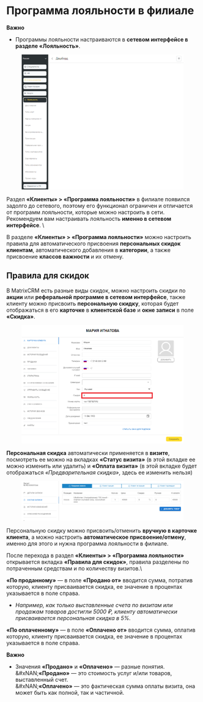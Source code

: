 # Программа лояльности в филиале

**Важно**

* Программы лояльности настраиваются в **сетевом интерфейсе в разделе «Лояльность»**.&#x20;

<figure><img src="../../../.gitbook/assets/Без имени (3).png" alt=""><figcaption></figcaption></figure>

Раздел **«Клиенты» > «Программа лояльности»** в филиале появился задолго до сетевого, поэтому его функционал ограничен и отличается от программ лояльности, которые можно настроить в сети. Рекомендуем вам настраивать лояльность **именно в сетевом интерфейсе**. \


В разделе **«Клиенты» > «Программа лояльности»** можно настроить правила для автоматического присвоения **персональных скидок клиентам**, автоматического добавления в **категории**, а также присвоение **классов важности** и их отмену.

## Правила для скидок

В MatrixCRM есть разные виды скидок, можно настроить скидки по **акции** или **реферальной программе в сетевом интерфейсе**, также клиенту можно присвоить **персональную скидку**, которая будет отображаться в его **карточке** в **клиентской базе** и **окне записи** в поле **«Скидка»**.&#x20;

<figure><img src="../../../.gitbook/assets/Без имени (4).png" alt=""><figcaption></figcaption></figure>

**Персональная скидка** автоматически применяется в **визите**, посмотреть ее можно на вкладках **«Статус визита»** (в этой вкладке ее можно изменить или удалить) и **«Оплата визита»** (в этой вкладке будет отображаться _«Предварительная скидка»_, здесь ее изменить нельзя)&#x20;

<figure><img src="../../../.gitbook/assets/image (91).png" alt=""><figcaption></figcaption></figure>

Персональную скидку можно присвоить/отменить **вручную в карточке клиента**, а можно настроить **автоматическое присвоение/отмену**, именно для этого и нужна программа лояльности в филиале.&#x20;

После перехода в раздел **«Клиенты» > «Программа лояльности»** открывается вкладка **«Правила для скидок»**, правила разделены по потраченным средствам и по количеству визитов.\


**«По проданному»** — в поле **«Продано от»** вводится сумма, потратив которую, клиенту присваивается скидка, ее значение в процентах указывается в поле справа.

* _Например, как только выставленные счета по визитам или продажам товаров достигли 5000 ₽, клиенту автоматически присваивается персональная скидка в 5%._

**«По оплаченному»** — в поле **«Оплачено от»** вводится сумма, оплатив которую, клиенту присваивается скидка, ее значение в процентах указывается в поле справа.

**Важно**

* Значения **«Продано»** и **«Оплачено»** — разные понятия.\
  &#xNAN;**«Продано»** — это стоимость услуг и/или товаров, выставленный счет.\
  &#xNAN;**«Оплачено»** — это фактическая сумма оплаты визита, она может быть как полной, так и частичной.
